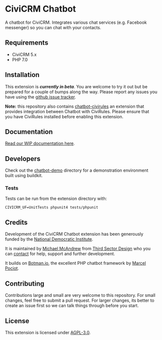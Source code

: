 # CiviCRM Chatbot

A chatbot for CiviCRM. Integrates various chat services (e.g. Facebook messenger) so you can chat with your contacts.

## Requirements

* CiviCRM 5.x
* PHP 7.0

## Installation

This extension is ***currently in beta***. You are welcome to try it out but be prepared for a couple of bumps along the way. Please report any issues you have using the [github issue tracker](https://github.com/3sd/civicrm-chatbot/issues).

**Note:** this repository also contains [chatbot-civirules](chatbot-civirules) an extension that provides integration between Chatbot with CiviRules. Please ensure that you have CiviRules installed before enabling this extension.

## Documentation

[Read our WIP documentation here](docs).

## Developers

Check out the [chatbot-demo](chatbot-demo) directory for a demonstration environment built using buildkit.

### Tests

Tests can be run from the extension directory with:

`CIVICRM_UF=UnitTests phpunit4 tests/phpunit`

## Credits

Development of the CiviCRM Chatbot extension has been generously funded by the [National Democratic Institute](https://ndi.org).

It is maintained by [Michael McAndrew](https://twitter.com/michaelmcandrew) from [Third Sector Design](https://thirdsectordesign.org/) who you can [contact](https://thirdsectordesign.org/contact) for help, support and further development.

It builds on [Botman.io](https://botman.io/), the excellent PHP chatbot framework by [Marcel Pociot](https://twitter.com/marcelpociot).

## Contributing

Contributions large and small are very welcome to this repository. For small changes, feel free to submit a pull request. For larger changes, its better to create an issue first so we can talk things through before you start.

## License

This extension is licensed under [AGPL-3.0](LICENSE.txt).
